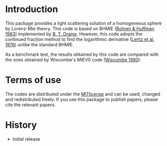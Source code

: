 # Introduction

This package provides a light scattering solution of a homogeneous sphere by Lorenz-Mie theory.
This code is based on BHMIE ([Bohren & Huffman 1983](https://ui.adsabs.harvard.edu/abs/1983asls.book.....B)) 
implemented by [B. T. Draine](https://www.astro.princeton.edu/~draine/scattering.html).
However, this code adopts the continued fraction method to find the logarithmic 
derivative ([Lentz et al. 1976](https://ui.adsabs.harvard.edu/abs/1976ApOpt..15..668L)) unlike the standard BHMIE.

As a benchmark test, the results obtained by this code are compared with the ones 
obtained by Wiscombe's MIEV0 code ([Wiscombe 1980](https://ui.adsabs.harvard.edu/abs/1980ApOpt..19.1505W)).

# Terms of use

The codes are distributed under the [MITlicense](https://opensource.org/licenses/MIT) and can be used, changed
and redistributed freely. If you use this package to publish papers, please cite the relevant papers.

# History

 - Initial release
